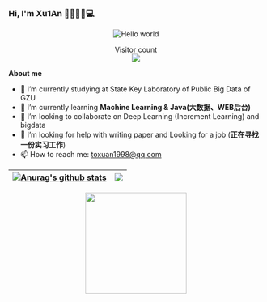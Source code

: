 
### Hi, I'm Xu1An  👩🏾‍💻:man::computer:

<p align="center"> 
 <img src="https://pic1.zhimg.com/v2-52bd4282756861f93d8e74c70d4a165e_r.jpg?source=1940ef5c" alt="Hello world">
</p>

<p align="center"> 
  Visitor count<br>
  <img src="https://profile-counter.glitch.me/GouYuQing/count.svg" />
</p>

**About me**
- 🔭 I’m currently studying at State Key Laboratory of Public Big Data of GZU
- 🌱 I’m currently learning **Machine Learning & Java(大数据、WEB后台)**
- 👯 I’m looking to collaborate on Deep Learning (Increment Learning) and bigdata
- 🤔 I’m looking for help with writing paper and Looking for a job (**正在寻找一份实习工作**)
- 📫 How to reach me: <a href="mailto:toxuan1998@qq.com">toxuan1998@qq.com</a>


| <a href="https://github.com/anuraghazra/github-readme-stats"><img align="center" src="https://github-readme-stats.vercel.app/api?username=Xu1Aan&show_icons=true&include_all_commits=true&theme=buefy&hide_border=true" alt="Anurag's github stats" /></a> | <a href="https://github.com/anuraghazra/github-readme-stats"><img align="center" src="https://github-readme-stats.vercel.app/api/top-langs/?username=Xu1Aan&layout=compact&theme=buefy&hide_border=true" /></a> |
| ------------------------------------------------------------ | ------------------------------------------------------------ |


<p align="center"> 
 <img height="200" src="https://pic2.zhimg.com/v2-28020003d4a493c78d8202ba6c35f179_b.webp">
</p>
